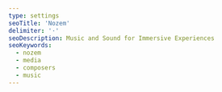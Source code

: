 ```yaml
---
type: settings
seoTitle: 'Nozem'
delimiter: '·'
seoDescription: Music and Sound for Immersive Experiences
seoKeywords:
  - nozem
  - media
  - composers
  - music
---
```


